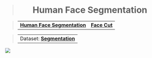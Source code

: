 > <h1 align="center"><b>Human Face Segmentation</b></h1>

> <table align="center"><tr><td><a href="Human-Face-Segmentation.ipynb"><b>Human Face Segmentation</b></a></td><td><a href="Face-Cut.ipynb"><b>Face Cut</b></a></td></tr></table>

> <table align="center"><tr><td>Dataset: <a href="https://www.kaggle.com/datasets/ahmednasser1601/segmentation"><b>Segmentation</b></a></td></tr></table>

<img src="https://hits.sh/github.com/AhmedNasser1601/Face-Segmentation.svg?label=Visits&logo=python"/>
